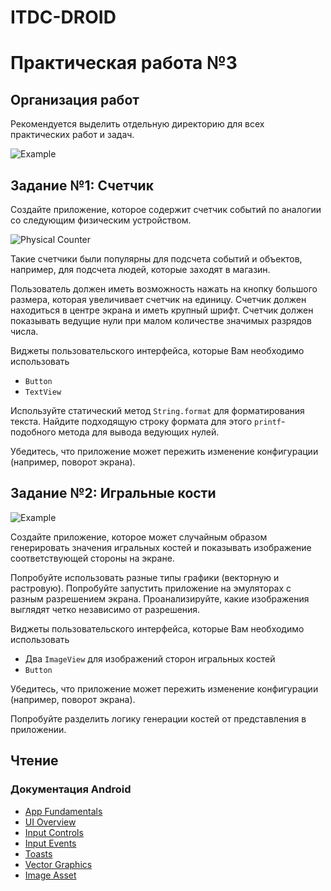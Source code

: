 # ITDC-DROID
Практическая работа №3
======================

## Организация работ

Рекомендуется выделить отдельную директорию для всех практических работ и задач.

![Example](http://i.imgur.com/A3LafoE.png)

## Задание №1: Счетчик

Создайте приложение, которое содержит счетчик событий по аналогии со следующим
физическим устройством.

![Physical Counter](https://i.imgur.com/LwFFtoa.jpg)

Такие счетчики были популярны для подсчета событий и объектов, например, для
подсчета людей, которые заходят в магазин.

Пользователь должен иметь возможность нажать на кнопку большого размера, которая
увеличивает счетчик на единицу. Счетчик должен находиться в центре экрана и иметь
крупный шрифт. Счетчик должен показывать ведущие нули при малом количестве
значимых разрядов числа.

Виджеты пользовательского интерфейса, которые Вам необходимо использовать

* `Button`
* `TextView`

Используйте статический метод `String.format` для форматирования текста. Найдите
подходящую строку формата для этого `printf`-подобного метода для вывода ведующих
нулей.

Убедитесь, что приложение может пережить изменение конфигурации (например, поворот
экрана).

## Задание №2: Игральные кости

![Example](http://i.imgur.com/sjust5t.png)

Создайте приложение, которое может случайным образом генерировать значения
игральных костей и показывать изображение соответствующей стороны на экране.

Попробуйте использовать разные типы графики (векторную и растровую). Попробуйте
запустить приложение на эмуляторах с разным разрешением экрана. Проанализируйте,
какие изображения выглядят четко независимо от разрешения.

Виджеты пользовательского интерфейса, которые Вам необходимо использовать

* Два `ImageView` для изображений сторон игральных костей
* `Button`

Убедитесь, что приложение может пережить изменение конфигурации (например, поворот
экрана).

Попробуйте разделить логику генерации костей от представления в приложении.

## Чтение

### Документация Android

* [App Fundamentals](http://developer.android.com/guide/components/fundamentals.html)
* [UI Overview](http://developer.android.com/guide/topics/ui/overview.html)
* [Input Controls](http://developer.android.com/guide/topics/ui/controls.html)
* [Input Events](http://developer.android.com/guide/topics/ui/ui-events.html)
* [Toasts](http://developer.android.com/guide/topics/ui/notifiers/toasts.html)
* [Vector Graphics](https://developer.android.com/studio/write/vector-asset-studio.html)
* [Image Asset](https://developer.android.com/studio/write/image-asset-studio.html)
